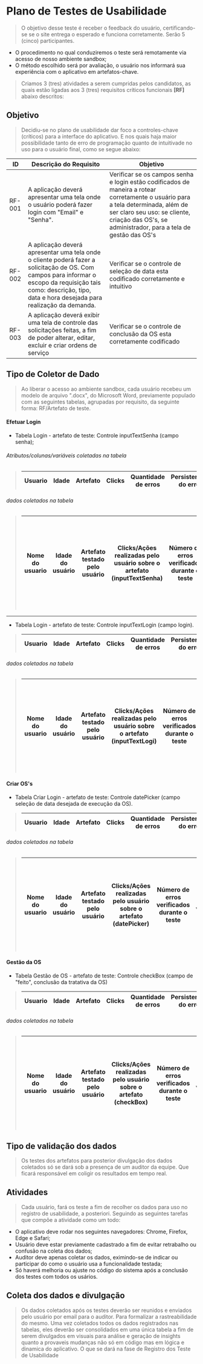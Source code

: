 # Plano de Testes de Usabilidade

>O objetivo desse teste é receber o feedback do usuário, certificando-se se o site entrega o esperado e funciona corretamente. Serão 5 (cinco) participantes. 

- O procedimento no qual conduziremos o teste será remotamente via acesso de nosso ambiente sandbox;
- O método escolhido será por avaliação, o usuário nos informará sua experiência com o aplicativo em artefatos-chave.

>Criamos 3 (tres) atividades a serem cumpridas pelos candidatos, as quais estão ligadas aos 3 (tres) requisitos críticos funcionais **[RF]** abaixo descritos:     

## Objetivo 

> Decidiu-se no plano de usabilidade dar foco a controles-chave (críticos) para a interface do aplicativo. E nos quais haja maior possibilidade tanto de erro de programação quanto de intuitivade no uso para o usuário final, como se segue abaixo:


|ID    | Descrição do Requisito  | Objetivo|
|------|---------------------------------------------------------------------------|---------------------------------------------|
|RF-001| A aplicação deverá apresentar uma tela onde o usuário poderá fazer login com "Email" e "Senha". | Verificar se os campos senha e login estão codificados de maneira a rotear corretamente o usuário para a tela determinada, além de ser claro seu uso: se cliente, criação das OS's, se administrador, para a tela de gestão das OS's |
|RF-002| A aplicação deverá apresentar uma tela onde o cliente poderá fazer a solicitação de OS. Com campos para informar o escopo da requisição tais como: descrição, tipo, data e hora desejada para realização da demanda. | Verificar se o controle de seleção de data esta codificado corretamente e intuitivo |
|RF-003| A aplicação deverá exibir uma tela de controle das solicitações feitas, a fim de poder alterar, editar, excluir e criar ordens de serviço  |  Verificar se o controle de conclusão da OS esta corretamente codificado



## Tipo de Coletor de Dado

> Ao liberar o acesso ao ambiente sandbox, cada usuário recebeu um modelo de arquivo ".docx", do Microsoft Word, previamente populado com as seguintes tabelas, agrupadas por requisito, da seguinte forma: RF/Artefato de teste. 

#### Efetuar Login

- Tabela Login - artefato de teste: Controle inputTextSenha (campo senha);
###### Atributos/colunas/variáveis coletadas na tabela
> | Usuario|Idade|Artefato|Clicks|Quantidade de erros| Persistencia do erro| Comentário|
> |-----------|-----|------------|-------|----------|-------------|----------
###### dados coletados na tabela
>| Nome do usuario|Idade do usuário |Artefato testado pelo usuário|Clicks/Ações realizadas pelo usuário sobre o artefato (inputTextSenha)| Número de erros verificados durante o teste| Descrição se o erro persistiu, sim ou não (uma lista de validação) após tratativa em tempo real do código| Comentário do auditor da equipe sobre o erro verificado|
>|----------------|------------|----------------|----------|--------|------------|---------|

***
- Tabela Login - artefato de teste: Controle inputTextLogin (campo login).
> | Usuario|Idade|Artefato|Clicks|Quantidade de erros| Persistencia do erro| Comentário|
> |-----------|-----|------------|-------|----------|-------------|----------
###### dados coletados na tabela
>| Nome do usuario|Idade do usuário |Artefato testado pelo usuário|Clicks/Ações realizadas pelo usuário sobre o artefato (inputTextLogi)| Número de erros verificados durante o teste| Descrição se o erro persistiu, sim ou não (uma lista de validação) após tratativa em tempo real do código| Comentário do auditor da equipe sobre o erro verificado|
>|----------------|------------|----------------|----------|--------|------------|---------|

#### Criar OS's

- Tabela Criar Login - artefato de teste: Controle datePicker (campo seleção de data desejada de execução da OS).
> | Usuario|Idade|Artefato|Clicks|Quantidade de erros| Persistencia do erro| Comentário|
> |-----------|-----|------------|-------|----------|-------------|----------
###### dados coletados na tabela
>| Nome do usuario|Idade do usuário |Artefato testado pelo usuário|Clicks/Ações realizadas pelo usuário sobre o artefato (datePicker)| Número de erros verificados durante o teste| Descrição se o erro persistiu, sim ou não (uma lista de validação) após tratativa em tempo real do código| Comentário do auditor da equipe sobre o erro verificado|
>|----------------|------------|----------------|----------|--------|------------|---------|


#### Gestão da OS

- Tabela Gestão de OS - artefato de teste: Controle checkBox (campo de "feito", conclusão da tratativa da OS)
> | Usuario|Idade|Artefato|Clicks|Quantidade de erros| Persistencia do erro| Comentário|
> |-----------|-----|------------|-------|----------|-------------|----------
###### dados coletados na tabela
>| Nome do usuario|Idade do usuário |Artefato testado pelo usuário|Clicks/Ações realizadas pelo usuário sobre o artefato (checkBox)| Número de erros verificados durante o teste| Descrição se o erro persistiu, sim ou não (uma lista de validação) após tratativa em tempo real do código| Comentário do auditor da equipe sobre o erro verificado|
>|----------------|------------|----------------|----------|--------|------------|---------|

## Tipo de validação dos dados

>Os testes dos artefatos para posterior divulgação dos dados coletados só se dará sob a presença de um auditor da equipe. Que ficará responsável em coligir os resultados em tempo real.

## Atividades

> Cada usuário, fará os teste a fim de recolher os dados para uso no registro de usabilidade, a posteriori. Seguindo as seguintes tarefas que compõe a atividade como um todo:
- O aplicativo deve rodar nos seguintes navegadores: Chrome, Firefox, Edge e Safari;
- Usuário deve estar previamente cadastrado a fim de evitar retrabalho ou confusão na coleta dos dados;
- Auditor deve apenas coletar os dados, eximindo-se de indicar ou participar do como o usuário usa a funcionalidade testada;
- Só haverá melhoria ou ajuste no código do sistema após a conclusão dos testes com todos os usários.

## Coleta dos dados e divulgação

> Os dados coletados após os testes deverão ser reunidos e enviados pelo usuário por email para o auditor. Para formalizar a rastreabilidade do mesmo. Uma vez coletados todos os dados registrados nas tabelas, eles deverão ser consolidados em uma única tabela a fim de serem divulgados em visuais para análise e geração de insights quanto a provaveis mudanças não só em código mas em lógica e dinamica do aplicativo. O que se dará na fase de Registro dos Teste de Usabilidade
